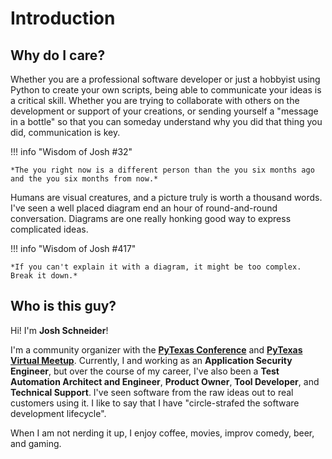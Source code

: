 # Introduction

## Why do I care?

Whether you are a professional software developer or just a hobbyist using Python to create your own scripts, being able
to communicate your ideas is a critical skill. Whether you are trying to collaborate with others on the development
or support of your creations, or sending yourself a "message in a bottle" so that you can someday understand why you
did that thing you did, communication is key.

!!! info "Wisdom of Josh #32"

    *The you right now is a different person than the you six months ago and the you six months from now.*

Humans are visual creatures, and a picture truly is worth a thousand words. I've seen a well placed diagram end an hour
of round-and-round conversation. Diagrams are one really honking good way to express complicated ideas.

!!! info "Wisdom of Josh #417"

    *If you can't explain it with a diagram, it might be too complex. Break it down.*

## Who is this guy?

Hi! I'm **Josh Schneider**! 

I'm a community organizer with the [**PyTexas Conference**](https://pytexas.org) and 
[**PyTexas Virtual Meetup**](https://pytexas.org/meetup). Currently, I and working as an **Application Security Engineer**, 
but over the course of my career, I've also been a **Test Automation Architect and Engineer**, **Product Owner**, 
**Tool Developer**, and **Technical Support**. I've seen software from the raw ideas out to real customers using it. I 
like to say that I have "circle-strafed the software development lifecycle".

When I am not nerding it up, I enjoy coffee, movies, improv comedy, beer, and gaming.